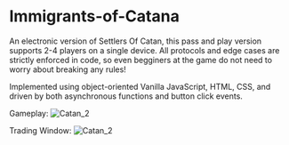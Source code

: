 # Immigrants-of-Catana

An electronic version of Settlers Of Catan, this pass and play version supports 2-4 players on a single device. 
All protocols and edge cases are strictly enforced in code, so even begginers at the game do not need to worry about breaking any rules!

Implemented using object-oriented Vanilla JavaScript, HTML, CSS, and driven by both asynchronous functions and button click events.


Gameplay:
![Catan_2](https://github.com/rjwall2/Immigrants-of-Catana/assets/68371179/42bc110e-ea2c-4547-b53b-8581aa98add5)

Trading Window:
![Catan_2](https://github.com/rjwall2/Immigrants-of-Catana/assets/68371179/bbaf7d46-f509-442a-8af7-5fb42e70a0f3)
